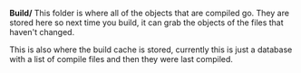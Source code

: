 **Build/**
This folder is where all of the objects that are compiled go.
They are stored here so next time you build, it can grab the objects of the files that haven't changed.

This is also where the build cache is stored, currently this is just a database with a list of compile files and then they were last compiled.